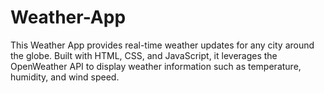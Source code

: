 # Weather-App
This Weather App provides real-time weather updates for any city around the globe. Built with HTML, CSS, and JavaScript, it leverages the OpenWeather API to display weather information such as temperature, humidity, and wind speed.
